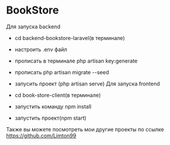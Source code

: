 # BookStore

Для запуска backend

  - cd backend-bookstore-laravel(в терминале)
  - настроить .env файл
  - прописать в терминале php artisan key:generate
  - прописать php artisan migrate --seed
  - запусить проект (php artisan serve)
Для запуска frontend

  - cd book-store-client(в терминале)
  - запустить команду npm install
  - запустить проект(npm start)

Также вы можете посмотреть мои другие проекты по ссылке https://github.com/Limton99
